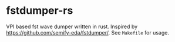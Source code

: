 # fstdumper-rs
VPI based fst wave dumper written in rust.
Inspired by https://github.com/semify-eda/fstdumper/.
See `Makefile` for usage.
